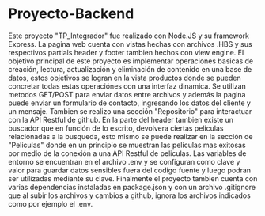 # Proyecto-Backend
 
Este proyecto "TP_Integrador" fue realizado con Node.JS y su framework Express.
La pagina web cuenta con vistas hechas con archivos .HBS y sus respectivos partials header y footer tambien hechos con view engine.
El objetivo principal de este proyecto es implementar operaciones basicas de  creación, lectura, actualización y eliminación de contenido en una base de datos,
estos objetivos se logran en la vista productos donde se pueden concretar todas estas operaciónes con una interfaz dinamica. Se utilizan metodos GET/POST para enviar datos entre archivos y además la pagina puede enviar un formulario de contacto, ingresando los datos del cliente y un mensaje. Tambien se realizo una sección "Repositorio" para interactuar con la API Restful de github. En la parte del header tambien existe un buscador que en función de lo escrito, devolvera ciertas peliculas relacionadas a la busqueda, esto mismo se puede realizar en la sección de "Peliculas" donde en un principio se muestran las peliculas mas exitosas por medio de la conexión a una API Restful de peliculas.
Las variables de entorno se encuentran en el archivo .env y se configuran como clave y valor para guardar datos sensibles fuera del codigo fuente y luego podran ser utilizadas mediante su clave. Finalmente el proyecto tambien cuenta con varias dependencias instaladas en package.json y con un archivo .gitignore que al subir los archivos y cambios a github, ignora los archivos indicados como por ejemplo el .env.
